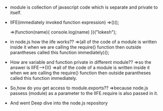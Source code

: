 - module is collection of javascript code which is separate and private to itself.

- IIFE(immediately invoked function expression)
  =>()();

  =>(function(name){
  console.log(name)
  })("lokesh");

- in node.js how the iife works??
  =>(all of the code of a module is written inside it when we are calling the require() function then outside parantheses called this function immediately)();

- How are variable and function private in different module??
  =>so the answer is IIFE-->()()
  =>all of the code of a module is written inside it when we are calling the require() function then outside parantheses called this function immediately.

- So,how do you get access to module.exports??
  =>because node.js passess (module) as a parameter to the IIFE.require is also passed in it.

- And went Deep dive into the node.js repository
